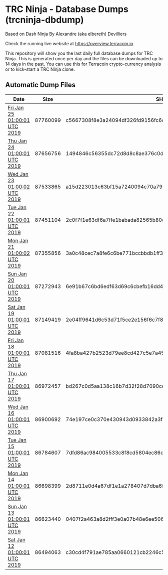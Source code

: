 # TRC Ninja - Database Dumps (trcninja-dbdump)
Based on Dash Ninja By Alexandre (aka elbereth) Devilliers

Check the running live website at https://overview.terracoin.io

This repository will show you the last daily full database dumps for TRC Ninja. This is generated once per day and the files can be downloaded up to 14 days in the past.
You can use this for Terracoin crypto-currency analysis or to kick-start a TRC Ninja clone.


## Automatic Dump Files
| Date | Size | SHA256 |
|--|--|--|
| [Fri Jan 25 01:00:01 UTC 2019](https://transfer.sh/x6UdB/trcninja-dbdump-20190125010001.tar.bz2) | 87760099 | c5667308f8e3a24094df326fd9156fc6cdab203a9af2a6522fd2cbf8ab620db1 | 
| [Thu Jan 24 01:00:01 UTC 2019](https://transfer.sh/11Y6Ok/trcninja-dbdump-20190124010001.tar.bz2) | 87656756 | 1494846c56355dc72d8d8c8ae376c0dc9174c114598f1672875372b04c4da6c4 | 
| [Wed Jan 23 01:00:02 UTC 2019](https://transfer.sh/qFVde/trcninja-dbdump-20190123010001.tar.bz2) | 87533865 | a15d223013c63bf15a7240094c70a7986664bf32c1c29be79254bb2a4028b2f8 | 
| [Tue Jan 22 01:00:01 UTC 2019](https://transfer.sh/RfrBS/trcninja-dbdump-20190122010001.tar.bz2) | 87451104 | 2c0f7f1e63df6a7ffe1babada82565b80c4b6d8d749526b1a7f09e39c3dc574b | 
| [Mon Jan 21 01:00:02 UTC 2019](https://transfer.sh/4eIG9/trcninja-dbdump-20190121010002.tar.bz2) | 87355856 | 3a0c48cec7a8fe6c6be771bccbbdb1ff34af5fb261112bf09cdd706f1ef4b33e | 
| [Sun Jan 20 01:00:01 UTC 2019](https://transfer.sh/9Pse8/trcninja-dbdump-20190120010001.tar.bz2) | 87272943 | 6e91b67c6bd6edf63d69c6cbefb16dd4911e467d7edd687108087612797a6b96 | 
| [Sat Jan 19 01:00:01 UTC 2019](https://transfer.sh/iZyZu/trcninja-dbdump-20190119010001.tar.bz2) | 87149419 | 2e04ff9641d6c53d71f5ce2e156f6c7f83054351916b2c992a5782f69c2e76c4 | 
| [Fri Jan 18 01:00:01 UTC 2019](https://transfer.sh/skZwU/trcninja-dbdump-20190118010001.tar.bz2) | 87081516 | 4fa8ba427b2523d79ee8cd427c5e7a45561c2de68594a1ac6db7614b7133cba8 | 
| [Thu Jan 17 01:00:01 UTC 2019](https://transfer.sh/C6LKh/trcninja-dbdump-20190117010001.tar.bz2) | 86972457 | bd267c0d5aa138c16b7d32f28d7090ce461347d05db6efcdb1bbb87d40233bd0 | 
| [Wed Jan 16 01:00:01 UTC 2019](https://transfer.sh/nAyxO/trcninja-dbdump-20190116010001.tar.bz2) | 86900692 | 74e197ce0c370e430943d0933842a3fe19250db5cade74d292e800faff52c61c | 
| [Tue Jan 15 01:00:01 UTC 2019](https://transfer.sh/JA3h9/trcninja-dbdump-20190115010001.tar.bz2) | 86784607 | 7dfd86ac984005533c8f8cd5804ec86d1d1d050bab4b01c392a8a06283ce578d | 
| [Mon Jan 14 01:00:01 UTC 2019](https://transfer.sh/V2zCm/trcninja-dbdump-20190114010001.tar.bz2) | 86698399 | 2d8711e0d4a67df1e1a278407d7dba6f152e36a0784eace55e54d84a3fcc4e72 | 
| [Sun Jan 13 01:00:01 UTC 2019](https://transfer.sh/hrjKX/trcninja-dbdump-20190113010001.tar.bz2) | 86623440 | 0407f2a463a8d2fff3e0a07b48e6ee506ed44924cbab5689fd49c0fbdb3a67b9 | 
| [Sat Jan 12 01:00:01 UTC 2019](https://transfer.sh/nVQAi/trcninja-dbdump-20190112010001.tar.bz2) | 86494063 | c30cd4f791ae785aa0660121cb2246c5c397e20b3a00092308b18145e5b4dd13 | 
